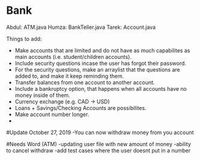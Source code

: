 # Bank
Abdul: ATM.java
Humza: BankTeller.java
Tarek: Account.java

Things to add:
- Make accounts that are limited and do not have as much capabilites as main accounts (i.e. student/children accounts).
- Include security questions incase the user has forgot their password.
 - For the security questions, make an arraylist that the questions are added to, and make it keep reminding them.
- Transfer balances from one account to another account.
- Include a bankruptcy option, that happens when all accounts have no money inside of them.
- Currency exchange (e.g. CAD -> USD)
- Loans + Savings/Checking Accounts are possibilites. 
- Make account number longer.
- 

#Update October 27, 2019
-You can now withdraw money from you account

#Needs Word (ATM)
-updating user file with new amount of money
-ability to cancel withdraw
-add test cases where the user doesnt put in a number
